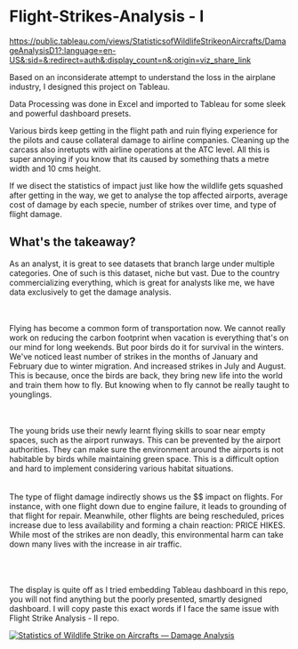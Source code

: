 # Flight-Strikes-Analysis - I
https://public.tableau.com/views/StatisticsofWildlifeStrikeonAircrafts/DamageAnalysisD1?:language=en-US&:sid=&:redirect=auth&:display_count=n&:origin=viz_share_link


Based on an inconsiderate attempt to understand the loss in the airplane industry, I designed this project on Tableau. 

Data Processing was done in Excel and imported to Tableau for some sleek and powerful dashboard presets.

Various birds keep getting in the flight path and ruin flying experience for the pilots and cause collateral damage to airline companies. 
Cleaning up the carcass also inretupts with airline operations at the ATC level. All this is super annoying if you know that its caused by something thats a metre width and 10 cms height. 

If we disect the statistics of impact just like how the wildlife gets squashed after getting in the way, we get to analyse the top affected airports, average cost of damage by each specie, number of strikes over time, and type of flight damage. 


<h2>What's the takeaway?</h2>
As an analyst, it is great to see datasets that branch large under multiple categories. One of such is this dataset, niche but vast.
Due to the country commercializing everything, which is great for analysts like me, we have data exclusively to get the damage analysis.

<br> <br>
Flying has become a common form of transportation now. We cannot really work on reducing the carbon footprint when vacation is everything that's on our mind for long weekends. But poor birds do it for survival in the winters. We've noticed least number of strikes in the months of January and February due to winter migration. And increased strikes in July and August. This is because, once the birds are back, they bring new life into the world and train them how to fly. But knowing when to fly cannot be really taught to younglings. 

<br> <br>
The young brids use their newly learnt flying skills to soar near empty spaces, such as the airport runways. This can be prevented by the airport authorities. They can make sure the environment around the airports is not habitable by birds while maintaining green space. This is a difficult option and hard to implement considering various habitat situations.  
 <br><br>
The type of flight damage indirectly shows us the $$ impact on flights. For instance, with one flight down due to engine failure, it leads to grounding of that flight for repair. Meanwhile, other flights are being rescheduled, prices increase due to less availability and forming a chain reaction: PRICE HIKES. While most of the strikes are non deadly, this environmental harm can take down many lives with the increase in air traffic. 

<br> <br> <br>
The display is quite off as I tried embedding Tableau dashboard in this repo, you will not find anything but the poorly presented, smartly designed dashboard. I will copy paste this exact words if I face the same issue with Flight Strike Analysis - II repo. 
<!DOCTYPE html>
<html lang="en">
<head>
  <meta charset="UTF-8" />
  <meta name="viewport" content="width=device-width, initial-scale=1" />
</head>
<body>
  <!-- --- Tableau embed --- -->
  <div class="tableauPlaceholder" id="viz1745550910943" style="position:relative">
    <noscript>
      <a href="#">
        <img
          alt="Statistics of Wildlife Strike on Aircrafts — Damage Analysis"
          src="https://public.tableau.com/static/images/St/StatisticsofWildlifeStrikeonAircrafts/DamageAnalysisD1/1_rss.png"
          style="border:none"
        />
      </a>
    </noscript>
  </div>
</body>
</html>
